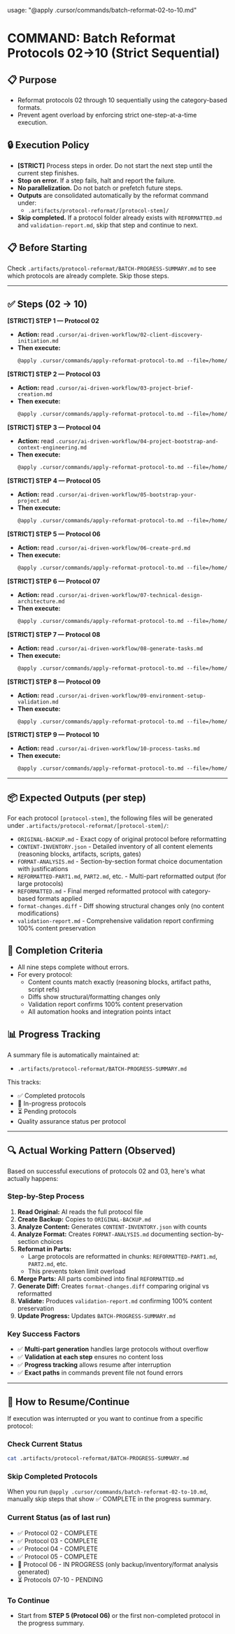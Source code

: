 usage: "@apply .cursor/commands/batch-reformat-02-to-10.md"

# COMMAND: Batch Reformat Protocols 02→10 (Strict Sequential)

## 📋 Purpose
- Reformat protocols 02 through 10 sequentially using the category-based formats.
- Prevent agent overload by enforcing strict one-step-at-a-time execution.

## 🔒 Execution Policy
- **[STRICT]** Process steps in order. Do not start the next step until the current step finishes.
- **Stop on error.** If a step fails, halt and report the failure.
- **No parallelization.** Do not batch or prefetch future steps.
- **Outputs** are consolidated automatically by the reformat command under:
  - `.artifacts/protocol-reformat/[protocol-stem]/`
- **Skip completed.** If a protocol folder already exists with `REFORMATTED.md` and `validation-report.md`, skip that step and continue to next.

## 📋 Before Starting
Check `.artifacts/protocol-reformat/BATCH-PROGRESS-SUMMARY.md` to see which protocols are already complete. Skip those steps.

---

## ✅ Steps (02 → 10)

**[STRICT] STEP 1 — Protocol 02**
- **Action:** read `.cursor/ai-driven-workflow/02-client-discovery-initiation.md`
- **Then execute:**
  ```markdown
  @apply .cursor/commands/apply-reformat-protocol-to.md --file=/home/haymayndz/AI-DRIVEN-TEMPLATE-TESTING/.cursor/ai-driven-workflow/02-client-discovery-initiation.md
  ```

**[STRICT] STEP 2 — Protocol 03**
- **Action:** read `.cursor/ai-driven-workflow/03-project-brief-creation.md`
- **Then execute:**
  ```markdown
  @apply .cursor/commands/apply-reformat-protocol-to.md --file=/home/haymayndz/AI-DRIVEN-TEMPLATE-TESTING/.cursor/ai-driven-workflow/03-project-brief-creation.md
  ```

**[STRICT] STEP 3 — Protocol 04**
- **Action:** read `.cursor/ai-driven-workflow/04-project-bootstrap-and-context-engineering.md`
- **Then execute:**
  ```markdown
  @apply .cursor/commands/apply-reformat-protocol-to.md --file=/home/haymayndz/AI-DRIVEN-TEMPLATE-TESTING/.cursor/ai-driven-workflow/04-project-bootstrap-and-context-engineering.md
  ```

**[STRICT] STEP 4 — Protocol 05**
- **Action:** read `.cursor/ai-driven-workflow/05-bootstrap-your-project.md`
- **Then execute:**
  ```markdown
  @apply .cursor/commands/apply-reformat-protocol-to.md --file=/home/haymayndz/AI-DRIVEN-TEMPLATE-TESTING/.cursor/ai-driven-workflow/05-bootstrap-your-project.md
  ```

**[STRICT] STEP 5 — Protocol 06**
- **Action:** read `.cursor/ai-driven-workflow/06-create-prd.md`
- **Then execute:**
  ```markdown
  @apply .cursor/commands/apply-reformat-protocol-to.md --file=/home/haymayndz/AI-DRIVEN-TEMPLATE-TESTING/.cursor/ai-driven-workflow/06-create-prd.md
  ```

**[STRICT] STEP 6 — Protocol 07**
- **Action:** read `.cursor/ai-driven-workflow/07-technical-design-architecture.md`
- **Then execute:**
  ```markdown
  @apply .cursor/commands/apply-reformat-protocol-to.md --file=/home/haymayndz/AI-DRIVEN-TEMPLATE-TESTING/.cursor/ai-driven-workflow/07-technical-design-architecture.md
  ```

**[STRICT] STEP 7 — Protocol 08**
- **Action:** read `.cursor/ai-driven-workflow/08-generate-tasks.md`
- **Then execute:**
  ```markdown
  @apply .cursor/commands/apply-reformat-protocol-to.md --file=/home/haymayndz/AI-DRIVEN-TEMPLATE-TESTING/.cursor/ai-driven-workflow/08-generate-tasks.md
  ```

**[STRICT] STEP 8 — Protocol 09**
- **Action:** read `.cursor/ai-driven-workflow/09-environment-setup-validation.md`
- **Then execute:**
  ```markdown
  @apply .cursor/commands/apply-reformat-protocol-to.md --file=/home/haymayndz/AI-DRIVEN-TEMPLATE-TESTING/.cursor/ai-driven-workflow/09-environment-setup-validation.md
  ```

**[STRICT] STEP 9 — Protocol 10**
- **Action:** read `.cursor/ai-driven-workflow/10-process-tasks.md`
- **Then execute:**
  ```markdown
  @apply .cursor/commands/apply-reformat-protocol-to.md --file=/home/haymayndz/AI-DRIVEN-TEMPLATE-TESTING/.cursor/ai-driven-workflow/10-process-tasks.md
  ```

---

## 📦 Expected Outputs (per step)
For each protocol `[protocol-stem]`, the following files will be generated under `.artifacts/protocol-reformat/[protocol-stem]/`:
- `ORIGINAL-BACKUP.md` - Exact copy of original protocol before reformatting
- `CONTENT-INVENTORY.json` - Detailed inventory of all content elements (reasoning blocks, artifacts, scripts, gates)
- `FORMAT-ANALYSIS.md` - Section-by-section format choice documentation with justifications
- `REFORMATTED-PART1.md`, `PART2.md`, etc. - Multi-part reformatted output (for large protocols)
- `REFORMATTED.md` - Final merged reformatted protocol with category-based formats applied
- `format-changes.diff` - Diff showing structural changes only (no content modifications)
- `validation-report.md` - Comprehensive validation report confirming 100% content preservation

## 🧭 Completion Criteria
- All nine steps complete without errors.
- For every protocol:
  - Content counts match exactly (reasoning blocks, artifact paths, script refs)
  - Diffs show structural/formatting changes only
  - Validation report confirms 100% content preservation
  - All automation hooks and integration points intact

## 📊 Progress Tracking
A summary file is automatically maintained at:
- `.artifacts/protocol-reformat/BATCH-PROGRESS-SUMMARY.md`

This tracks:
- ✅ Completed protocols
- 🔄 In-progress protocols  
- ⏳ Pending protocols
- Quality assurance status per protocol

---

## 🔍 Actual Working Pattern (Observed)

Based on successful executions of protocols 02 and 03, here's what actually happens:

### Step-by-Step Process
1. **Read Original:** AI reads the full protocol file
2. **Create Backup:** Copies to `ORIGINAL-BACKUP.md`
3. **Analyze Content:** Generates `CONTENT-INVENTORY.json` with counts
4. **Analyze Format:** Creates `FORMAT-ANALYSIS.md` documenting section-by-section choices
5. **Reformat in Parts:** 
   - Large protocols are reformatted in chunks: `REFORMATTED-PART1.md`, `PART2.md`, etc.
   - This prevents token limit overload
6. **Merge Parts:** All parts combined into final `REFORMATTED.md`
7. **Generate Diff:** Creates `format-changes.diff` comparing original vs reformatted
8. **Validate:** Produces `validation-report.md` confirming 100% content preservation
9. **Update Progress:** Updates `BATCH-PROGRESS-SUMMARY.md`

### Key Success Factors
- ✅ **Multi-part generation** handles large protocols without overflow
- ✅ **Validation at each step** ensures no content loss
- ✅ **Progress tracking** allows resume after interruption
- ✅ **Exact paths** in commands prevent file not found errors

---

## 🔄 How to Resume/Continue

If execution was interrupted or you want to continue from a specific protocol:

### Check Current Status
```bash
cat .artifacts/protocol-reformat/BATCH-PROGRESS-SUMMARY.md
```

### Skip Completed Protocols
When you run `@apply .cursor/commands/batch-reformat-02-to-10.md`, manually skip steps that show ✅ COMPLETE in the progress summary.

### Current Status (as of last run)
- ✅ Protocol 02 - COMPLETE
- ✅ Protocol 03 - COMPLETE  
- ✅ Protocol 04 - COMPLETE
- ✅ Protocol 05 - COMPLETE
- 🔄 Protocol 06 - IN PROGRESS (only backup/inventory/format analysis generated)
- ⏳ Protocols 07-10 - PENDING

### To Continue
- Start from **STEP 5 (Protocol 06)** or the first non-completed protocol in the progress summary.
